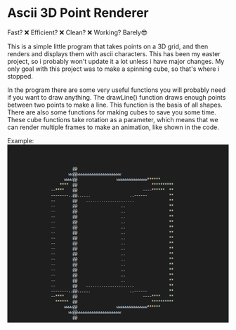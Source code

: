 # Ascii 3D Point Renderer
Fast? ❌ Efficient? ❌ Clean? ❌ Working? Barely😎

This is a simple little program that takes points on a 3D grid, and then renders and displays them with ascii characters. This has been my easter project, so i probably won't update it a lot unless i have major changes. My only goal with this project was to make a spinning cube, so that's where i stopped.

In the program there are some very useful functions you will probably need if you want to draw anything. The drawLine() function draws enough points between two points to make a line. This function is the basis of all shapes. There are also some functions for making cubes to save you some time. These cube functions take rotation as a parameter, which means that we can render multiple frames to make an animation, like shown in the code.

Example:
![](https://github.com/TheKrizzler/projects/blob/main/ascii_3d_renderer/asciicube.png?raw=true)
